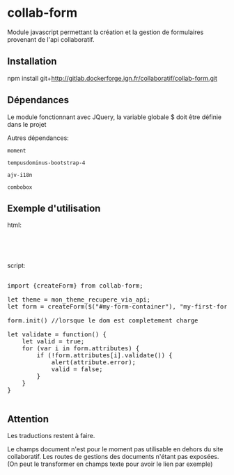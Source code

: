 # collab-form

Module javascript permettant la création et la gestion de formulaires provenant de l'api collaboratif. 

## Installation

npm install git+http://gitlab.dockerforge.ign.fr/collaboratif/collab-form.git

## Dépendances

Le module fonctionnant avec JQuery, la variable globale $ doit être définie dans le projet

Autres dépendances:

    moment

    tempusdominus-bootstrap-4

    ajv-i18n

    combobox

## Exemple d'utilisation

html: 

<pre>

<div id="#my-form-container"></div>

</pre>

script: 

<pre>

import {createForm} from collab-form;

let theme = mon_theme_recupere_via_api;
let form = createForm($("#my-form-container"), "my-first-form", theme);

form.init() //lorsque le dom est completement charge

let validate = function() {
    let valid = true;
    for (var i in form.attributes) {
        if (!form.attributes[i].validate()) {
            alert(attribute.error);
            valid = false;
        }
    }
}

</pre>

## Attention

Les traductions restent à faire.

Le champs document n'est pour le moment pas utilisable en dehors du site collaboratif. Les routes de gestions des documents n'étant pas exposées. (On peut le transformer en champs texte pour avoir le lien par exemple)